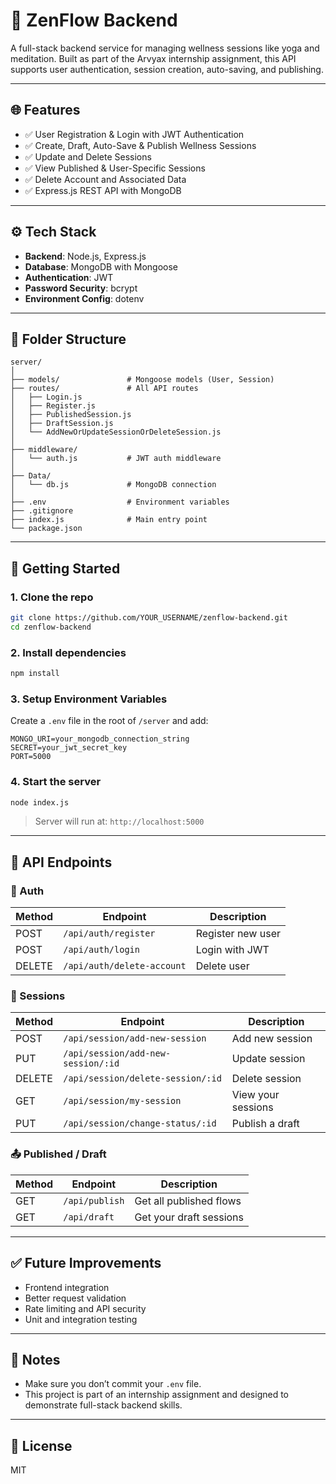 # 🧘 ZenFlow Backend

A full-stack backend service for managing wellness sessions like yoga and meditation. Built as part of the Arvyax internship assignment, this API supports user authentication, session creation, auto-saving, and publishing.

---

## 🌐 Features

- ✅ User Registration & Login with JWT Authentication
- ✅ Create, Draft, Auto-Save & Publish Wellness Sessions
- ✅ Update and Delete Sessions
- ✅ View Published & User-Specific Sessions
- ✅ Delete Account and Associated Data
- ✅ Express.js REST API with MongoDB

---

## ⚙️ Tech Stack

- **Backend**: Node.js, Express.js
- **Database**: MongoDB with Mongoose
- **Authentication**: JWT
- **Password Security**: bcrypt
- **Environment Config**: dotenv

---

## 📁 Folder Structure

```
server/
│
├── models/               # Mongoose models (User, Session)
├── routes/               # All API routes
│   ├── Login.js
│   ├── Register.js
│   ├── PublishedSession.js
│   ├── DraftSession.js
│   └── AddNewOrUpdateSessionOrDeleteSession.js
│
├── middleware/
│   └── auth.js           # JWT auth middleware
│
├── Data/
│   └── db.js             # MongoDB connection
│
├── .env                  # Environment variables
├── .gitignore
├── index.js              # Main entry point
└── package.json
```

---

## 🚀 Getting Started

### 1. Clone the repo

```bash
git clone https://github.com/YOUR_USERNAME/zenflow-backend.git
cd zenflow-backend
```

### 2. Install dependencies

```bash
npm install
```

### 3. Setup Environment Variables

Create a `.env` file in the root of `/server` and add:

```
MONGO_URI=your_mongodb_connection_string
SECRET=your_jwt_secret_key
PORT=5000
```

### 4. Start the server

```bash
node index.js
```

> Server will run at: `http://localhost:5000`

---

## 📮 API Endpoints

### 🔐 Auth

| Method | Endpoint                   | Description         |
|--------|----------------------------|---------------------|
| POST   | `/api/auth/register`       | Register new user   |
| POST   | `/api/auth/login`          | Login with JWT      |
| DELETE | `/api/auth/delete-account` | Delete user         |

### 🧘 Sessions

| Method | Endpoint                             | Description         |
|--------|--------------------------------------|---------------------|
| POST   | `/api/session/add-new-session`       | Add new session     |
| PUT    | `/api/session/add-new-session/:id`   | Update session      |
| DELETE | `/api/session/delete-session/:id`    | Delete session      |
| GET    | `/api/session/my-session`            | View your sessions  |
| PUT    | `/api/session/change-status/:id`     | Publish a draft     |

### 📤 Published / Draft

| Method | Endpoint       | Description              |
|--------|----------------|--------------------------|
| GET    | `/api/publish` | Get all published flows  |
| GET    | `/api/draft`   | Get your draft sessions  |

---

## ✅ Future Improvements

- Frontend integration
- Better request validation
- Rate limiting and API security
- Unit and integration testing

---

## 📌 Notes

- Make sure you don’t commit your `.env` file.
- This project is part of an internship assignment and designed to demonstrate full-stack backend skills.

---

## 📄 License

MIT